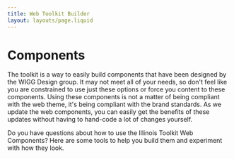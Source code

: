 ```yaml
---
title: Web Toolkit Builder
layout: layouts/page.liquid
---
```

# Components

The toolkit is a way to easily build components that have been designed by the WIGG Design group. It may not meet all of your needs, so don't feel like you are constrained to use just these options or force you content to these components. Using these components is not a matter of being compliant with the web theme, it's being compliant with the brand standards. As we update the web components, you can easily get the benefits of these updates without having to hand-code a lot of changes yourself. 

Do you have questions about how to use the Illinois Toolkit Web Components? Here are some tools to help you build them and experiment with how they look.
